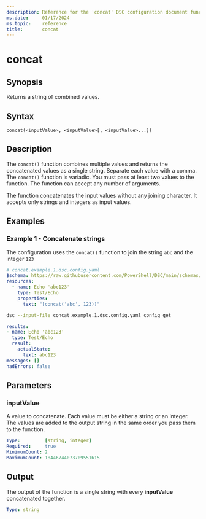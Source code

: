 ```yaml
---
description: Reference for the 'concat' DSC configuration document function
ms.date:     01/17/2024
ms.topic:    reference
title:       concat
---
```


# concat

## Synopsis

Returns a string of combined values.

## Syntax

```Syntax
concat(<inputValue>, <inputValue>[, <inputValue>...])
```

## Description

The `concat()` function combines multiple values and returns the concatenated values as a single
string. Separate each value with a comma. The `concat()` function is variadic. You must pass at
least two values to the function. The function can accept any number of arguments.

The function concatenates the input values without any joining character. It accepts only strings
and integers as input values.

## Examples

### Example 1 - Concatenate strings

The configuration uses the `concat()` function to join the string `abc` and the integer `123`

```yaml
# concat.example.1.dsc.config.yaml
$schema: https://raw.githubusercontent.com/PowerShell/DSC/main/schemas/2023/10/config/document.json
resources:
  - name: Echo 'abc123'
    type: Test/Echo
    properties:
      text: "[concat('abc', 123)]"
```

```bash
dsc --input-file concat.example.1.dsc.config.yaml config get
```

```yaml
results:
- name: Echo 'abc123'
  type: Test/Echo
  result:
    actualState:
      text: abc123
messages: []
hadErrors: false
```

## Parameters

### inputValue

A value to concatenate. Each value must be either a string or an integer. The values are added to
the output string in the same order you pass them to the function.

```yaml
Type:         [string, integer]
Required:     true
MinimumCount: 2
MaximumCount: 18446744073709551615
```

## Output

The output of the function is a single string with every **inputValue** concatenated together.

```yaml
Type: string
```

<!-- Link reference definitions -->
